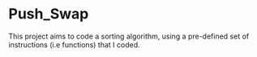 # Push_Swap
This project aims to code a sorting algorithm, using a pre-defined set of instructions (i.e functions)  that I coded.
